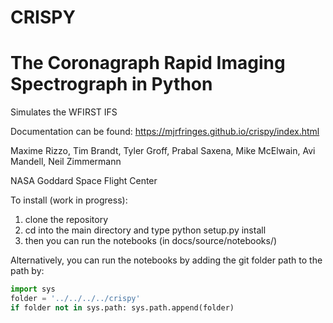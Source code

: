 # CRISPY
# The Coronagraph Rapid Imaging Spectrograph in Python
Simulates the WFIRST IFS

Documentation can be found:
https://mjrfringes.github.io/crispy/index.html

Maxime Rizzo, Tim Brandt, Tyler Groff, Prabal Saxena, Mike McElwain, Avi Mandell, Neil Zimmermann

NASA Goddard Space Flight Center


To install (work in progress):
1) clone the repository
2) cd into the main directory and type python setup.py install
3) then you can run the notebooks (in docs/source/notebooks/)

Alternatively, you can run the notebooks by adding the git folder path to the path by:
```python
import sys
folder = '../../../../crispy'
if folder not in sys.path: sys.path.append(folder)
```

